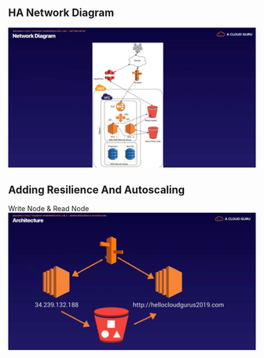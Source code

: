 ## HA Network Diagram
![ha-architecture](./image/ha-1.png)

## Adding Resilience And Autoscaling 
Write Node & Read Node
![2nodes](./image/ha-2.png)

